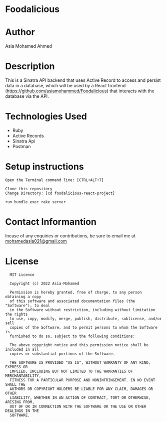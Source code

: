 # Foodalicious

# Author
Asia Mohamed Ahmed

# Description
This is a Sinatra API backend that uses Active Record to access and persist data in a database, which will be used by a React frontend (https://github.com/asiamohammed/Foodalicious) that interacts with the database via the API.

# Technologies Used
* Ruby<br>
* Active Records<br>
* Sinatra Api<br>
* Postman<br>


# Setup instructions
```
Open the Terminal command line: [CTRL+ALT+T]

Clone this repository
Change Directory: [cd foodalicious-react-project]

run bundle exec rake server

```
# Contact Informantion
Incase of any enquiries or contributions, be sure to email me at [mohamedasia021@gmail.com]()

# License
      MIT Licence

      Copyright (c) 2022 Asia-Mohamed

      Permission is hereby granted, free of charge, to any person obtaining a copy
      of this software and associated documentation files (the "Software"), to deal
      in the Software without restriction, including without limitation the rights
      to use, copy, modify, merge, publish, distribute, sublicense, and/or sell
      copies of the Software, and to permit persons to whom the Software is
      furnished to do so, subject to the following conditions:

      The above copyright notice and this permission notice shall be included in all
      copies or substantial portions of the Software.

      THE SOFTWARE IS PROVIDED "AS IS", WITHOUT WARRANTY OF ANY KIND, EXPRESS OR
      IMPLIED, INCLUDING BUT NOT LIMITED TO THE WARRANTIES OF MERCHANTABILITY,
      FITNESS FOR A PARTICULAR PURPOSE AND NONINFRINGEMENT. IN NO EVENT SHALL THE
      AUTHORS OR COPYRIGHT HOLDERS BE LIABLE FOR ANY CLAIM, DAMAGES OR OTHER
      LIABILITY, WHETHER IN AN ACTION OF CONTRACT, TORT OR OTHERWISE, ARISING FROM,
      OUT OF OR IN CONNECTION WITH THE SOFTWARE OR THE USE OR OTHER DEALINGS IN THE
      SOFTWARE.